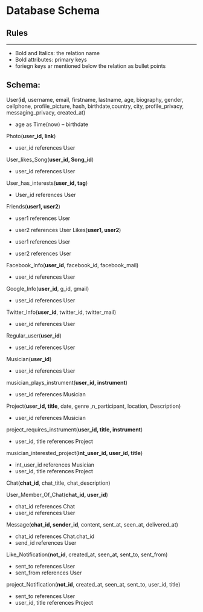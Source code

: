 #  Database Schema
## Rules
----------------------
- Bold and Italics: the relation name
- Bold attributes: primary keys
- foriegn keys ar mentioned below the relation as bullet points
## Schema:

User(**id**, username, email, firstname, lastname, age, biography, gender, cellphone, profile_picture, hash, birthdate,country, city, profile_privacy, messaging_privacy, created_at)

- age as Time(now) – birthdate

Photo(**user_id, link**)
- user_id references User

User_likes_Song(**user_id, Song_id**)

- user_id references User

User_has_interests(**user_id, tag**)

- User_id references User

Friends(**user1, user2**)

- user1 references User
- user2 references User
Likes(**user1, user2**)

- user1 references User
- user2 references User

Facebook_Info(**user_id**, facebook_id, facebook_mail)

- user_id references User

Google_Info(**user_id**, g_id, gmail)

- user_id references User

Twitter_Info(**user_id**, twitter_id, twitter_mail)

- user_id references User


Regular_user(**user_id**)

- user_id references User

Musician(**user_id**)

- user_id references User



musician_plays_instrument(**user_id, instrument**)

- user_id references Musician

Project(**user_id, title**, date, genre ,n_participant, location, Description)

- user_id references Musician

project_requires_instrument(**user_id, title, instrument**)

- user_id, title references Project


musician_interested_project(**int_user_id, user_id, title**)

- int_user_id references Musician
- user_id, title references Project

Chat(**chat_id**, chat_title, chat_description)

User_Member_Of_Chat(**chat_id, user_id**)

- chat_id references Chat
- user_id references User

Message(**chat_id, sender_id**, content, sent_at, seen_at, delivered_at)

- chat_id references Chat.chat_id
- send_id references User

Like_Notification(**not_id**, created_at, seen_at, sent_to, sent_from)

- sent_to references User
- sent_from references User

project_Notification(**not_id**, created_at, seen_at, sent_to, user_id, title)
- sent_to references User
- user_id, title references Project
 